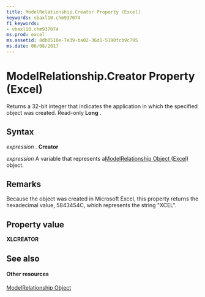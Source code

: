 ```yaml
---
title: ModelRelationship.Creator Property (Excel)
keywords: vbaxl10.chm937074
f1_keywords:
- vbaxl10.chm937074
ms.prod: excel
ms.assetid: 8db0510e-7e39-ba02-36d1-5190fcb9c795
ms.date: 06/08/2017
---
```



# ModelRelationship.Creator Property (Excel)

Returns a 32-bit integer that indicates the application in which the specified object was created. Read-only  **Long** .


## Syntax

 _expression_ . **Creator**

 _expression_ A variable that represents a[ModelRelationship Object (Excel)](modelrelationship-object-excel.md) object.


## Remarks

Because the object was created in Microsoft Excel, this property returns the hexadecimal value, 5843454C, which represents the string "XCEL".


## Property value

 **XLCREATOR**


## See also


#### Other resources



[ModelRelationship Object](modelrelationship-object-excel.md)

